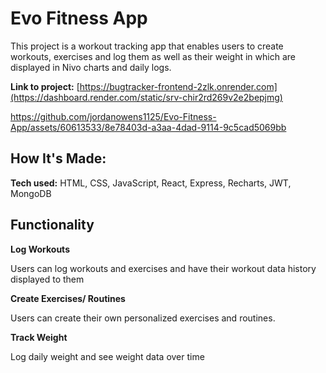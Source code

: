# Evo Fitness App
This project is a workout tracking app that enables users to create workouts, exercises and log them as well as their weight in which are displayed in Nivo charts and daily logs.

**Link to project:** [https://bugtracker-frontend-2zlk.onrender.com](https://dashboard.render.com/static/srv-chir2rd269v2e2bepjmg)

https://github.com/jordanowens1125/Evo-Fitness-App/assets/60613533/8e78403d-a3aa-4dad-9114-9c5cad5069bb


## How It's Made:

**Tech used:** HTML, CSS, JavaScript, React, Express, Recharts, JWT, MongoDB

## Functionality 

**Log Workouts**

Users can log workouts and exercises and have their workout data history displayed to them

**Create Exercises/ Routines** 

Users can create their own personalized exercises and routines.

**Track Weight** 

Log daily weight and see weight data over time
